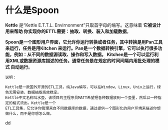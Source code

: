 什么是Spoon
================================================================================
**Kettle** 是“Kettle E.T.T.L. Envirnonment”只取首字母的缩写。这意味着 **它被设计用来帮助
你实现你的ETTL需要：抽取、转换、装入和加载数据**。

**Spoon是一个图形用户界面，它允许你运行转换或者任务，其中转换是用Pan工具来运行，任务是用Kitchen
来运行。Pan是一个数据转换引擎，它可以执行很多功能，例如：从不同的数据源读取、操作和写入数据。
Kitchen是一个可以运行利用XML或数据资源库描述的任务。通常任务是在规定的时间间隔内用批处理的模式
自动运行**。

```
说明：

Kettle是一款国外开源的ETL工具，纯Java编写，可以在Window、Linux、Unix上运行，绿色无需安装，数据抽取高效稳定。
Kettle中文名称叫水壶，该项目的主程序员MATT希望把各种数据放到一个壶里，然后以一种指定的格式流出。Kettle是一个
ETL工具集，它允许你管理来自不同数据库的数据，通过提供一个图形化的用户环境来描述你想做什么，而不是你想怎么做。
```





































dd
